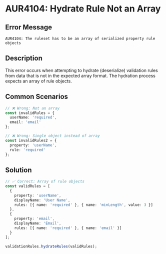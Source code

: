 # AUR4104: Hydrate Rule Not an Array

## Error Message

`AUR4104: The ruleset has to be an array of serialized property rule objects`

## Description

This error occurs when attempting to hydrate (deserialize) validation rules from data that is not in the expected array format. The hydration process expects an array of rule objects.

## Common Scenarios

```typescript
// ❌ Wrong: Not an array
const invalidRules = {
  userName: 'required',
  email: 'email'
};

// ❌ Wrong: Single object instead of array
const invalidRules2 = {
  property: 'userName',
  rule: 'required'
};
```

## Solution

```typescript
// ✅ Correct: Array of rule objects
const validRules = [
  {
    property: 'userName',
    displayName: 'User Name',
    rules: [{ name: 'required' }, { name: 'minLength', value: 3 }]
  },
  {
    property: 'email', 
    displayName: 'Email',
    rules: [{ name: 'required' }, { name: 'email' }]
  }
];

validationRules.hydrateRules(validRules);
```